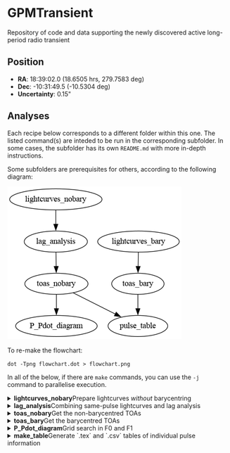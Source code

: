 # GPMTransient
Repository of code and data supporting the newly discovered active long-period radio transient

## Position

- **RA**: 18:39:02.0 (18.6505 hrs, 279.7583 deg)
- **Dec**: -10:31:49.5 (-10.5304 deg)
- **Uncertainty**: 0.15"

## Analyses

Each recipe below corresponds to a different folder within this one.
The listed command(s) are inteded to be run in the corresponding subfolder.
In some cases, the subfolder has its own `README.md` with more in-depth instructions.

Some subfolders are prerequisites for others, according to the following diagram:

![Flowchart diagram](flowchart.png)

To re-make the flowchart:

```
dot -Tpng flowchart.dot > flowchart.png
```

In all of the below, if there are `make` commands, you can use the `-j` command to parallelise execution.

<details>
<summary><b>lightcurves_nobary</b>Prepare lightcurves <i>without</i> barycentring</summary>

```
make lightcurves
```

Expected output: `*_lightcurve.txt` files

</details>

<details>
<summary><b>lag_analysis</b>Combining same-pulse lightcurves and lag analysis</summary>

```
python lag_analysis.py
```

Expected output: `*_lightcurve_mod.txt` files

</details>

<details>
<summary><b>toas_nobary</b>Get the non-barycentred TOAs</summary>

```
make all_toas_mod.tim
```

Expected output: `all_toas_mod.tim`

</details>

<details>
<summary><b>toas_bary</b>Get the barycentred TOAs</summary>

```
make all_toas.tim
```

Expected output: `all_toas_mod.tim`

</details>

<details>
<summary><b>P_Pdot_diagram</b>Grid search in F0 and F1</summary>

```
python grid_search_f_fdot.py dofit.par ../toas_nobary/all_toas_mod.tim
```

</details>

<details>
<summary><b>make_table</b>Generate `.tex` and `.csv` tables of individual pulse information</summary>

```
python make_table.py
```

</details>

